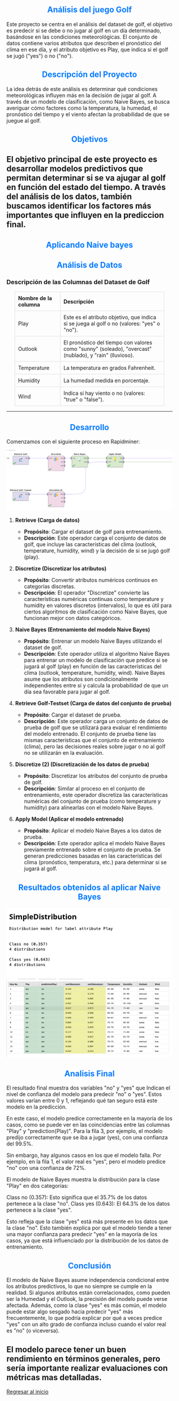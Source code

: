 <style>
    .general-content {
        margin-left: 2em; 
        margin-right: 2em; 
    }
</style>

<div class="general-content">

## <span style="color: #007BFF; text-align: center; display: block;">Análisis del juego Golf</span>

Este proyecto se centra en el análisis del dataset de golf, el objetivo es predecir si se debe o no jugar al golf en un día determinado, basándose en las condiciones meteorológicas. El conjunto de datos contiene varios atributos que describen el pronóstico del clima en ese día, y el atributo objetivo es Play, que indica si el golf se jugó ("yes") o no ("no").

## <span style="color: #007BFF; text-align: center; display: block;">Descripción del Proyecto</span>

La idea detrás de este análisis es determinar qué condiciones meteorológicas influyen más en la decisión de jugar al golf. A través de un modelo de clasificación, como Naive Bayes, se busca averiguar cómo factores como la temperatura, la humedad, el pronóstico del tiempo y el viento afectan la probabilidad de que se juegue al golf.

## <span style="color: #007BFF; text-align: center; display: block;">Objetivos</span>

El objetivo principal de este proyecto es desarrollar modelos predictivos que permitan determinar si se va ajugar al golf en función del estado del tiempo. A través del análisis de los datos, también buscamos identificar los factores más importantes que influyen en la prediccion final. 
---
## <span style="color: #007BFF; text-align: center; display: block;">Aplicando Naive bayes</span>

## <span style="color: #007BFF; text-align: center; display: block;">Análisis de Datos</span>

### Descripción de las Columnas del Dataset de Golf ###

<div style="text-align: center;">
    <table style="width: 90%; margin: 0 auto; border-collapse: collapse; text-align: left;">
        <thead>
        <tr>
            <th style="border: 1px solid #ddd; padding: 8px;">Nombre de la columna</th>
            <th style="border: 1px solid #ddd; padding: 8px;">Descripción</th>
        </tr>
        </thead>
        <tbody>
        <tr>
            <td style="border: 1px solid #ddd; padding: 8px;">Play</td>
            <td style="border: 1px solid #ddd; padding: 8px;">Este es el atributo objetivo, que indica si se juega al golf o no (valores: "yes" o "no").</td>
        </tr>
        <tr>
            <td style="border: 1px solid #ddd; padding: 8px;">Outlook</td>
            <td style="border: 1px solid #ddd; padding: 8px;">El pronóstico del tiempo con valores como "sunny" (soleado), "overcast" (nublado), y "rain" (lluvioso).</td>
        </tr>
        <tr>
            <td style="border: 1px solid #ddd; padding: 8px;">Temperature</td>
            <td style="border: 1px solid #ddd; padding: 8px;">La temperatura en grados Fahrenheit.</td>
        </tr>
        <tr>
            <td style="border: 1px solid #ddd; padding: 8px;">Humidity</td>
            <td style="border: 1px solid #ddd; padding: 8px;">La humedad medida en porcentaje.</td>
        </tr>
        <tr>
            <td style="border: 1px solid #ddd; padding: 8px;">Wind</td>
            <td style="border: 1px solid #ddd; padding: 8px;"> Indica si hay viento o no (valores: "true" o "false").</td>
        </tr>
        </tbody>
    </table>
</div>

---

## <span style="color: #007BFF; text-align: center; display: block;">Desarrollo</span>

Comenzamos con el siguiente proceso en Rapidminer: 

![Texto alternativo](./assets/golf1.png)

1. **Retrieve (Carga de datos)**  
   - **Propósito**: Cargar el dataset de golf para entrenamiento.
   - **Descripción**: Este operador carga el conjunto de datos de golf, que incluye las características del clima (outlook, temperature, humidity, wind) y la decisión de si se jugó golf (play).

2. **Discretize (Discretizar los atributos)**  
   - **Propósito**: Convertir atributos numéricos continuos en categorías discretas. 
   - **Descripción**:  El operador "Discretize" convierte las características numéricas continuas como temperature y humidity en valores discretos (intervalos), lo que es útil para ciertos algoritmos de clasificación como Naive Bayes, que funcionan mejor con datos categóricos.

3. **Naive Bayes (Entrenamiento del modelo Naive Bayes)**  
   - **Propósito**: Entrenar un modelo Naive Bayes utilizando el dataset de golf.
   - **Descripción**: Este operador utiliza el algoritmo Naive Bayes para entrenar un modelo de clasificación que predice si se jugará al golf (play) en función de las características del clima (outlook, temperature, humidity, wind). Naive Bayes asume que los atributos son condicionalmente independientes entre sí y calcula la probabilidad de que un día sea favorable para jugar al golf.

4. **Retrieve Golf-Testset (Carga de datos del conjunto de prueba)**  
   - **Propósito**: Cargar el dataset de prueba.
   - **Descripción**:  Este operador carga un conjunto de datos de prueba de golf que se utilizará para evaluar el rendimiento del modelo entrenado. El conjunto de prueba tiene las mismas características que el conjunto de entrenamiento (clima), pero las decisiones reales sobre jugar o no al golf no se utilizarán en la evaluación.

5. **Discretize (2) (Discretización de los datos de prueba)**  
   - **Propósito**: Discretizar los atributos del conjunto de prueba de golf.
   - **Descripción**:  Similar al proceso en el conjunto de entrenamiento, este operador discretiza las características numéricas del conjunto de prueba (como temperature y humidity) para alinearlas con el modelo Naive Bayes.

6. **Apply Model (Aplicar el modelo entrenado)**  
   - **Propósito**: Aplicar el modelo Naive Bayes a los datos de prueba.
   - **Descripción**:  Este operador aplica el modelo Naive Bayes previamente entrenado sobre el conjunto de prueba. Se generan predicciones basadas en las características del clima (pronóstico, temperatura, etc.) para determinar si se jugará al golf.

## <span style="color: #007BFF; text-align: center; display: block;">Resultados obtenidos al aplicar Naive Bayes</span>

![Texto alternativo](assets/golf2.png)
![Texto alternativo](assets/golf3.png)

## <span style="color: #007BFF; text-align: center; display: block;">Analisis Final</span>

El resultado final muestra dos variables "no" y "yes" que Indican el nivel de confianza del modelo para predecir "no" o "yes". Estos valores varían entre 0 y 1, reflejando qué tan seguro está este modelo en la predicción.

En este caso, el modelo predice correctamente en la mayoría de los casos, como se puede ver en las coincidencias entre las columnas "Play" y "prediction(Play)". Para la fila 3, por ejemplo, el modelo predijo correctamente que se iba a jugar (yes), con una confianza del 99.5%.

Sin embargo, hay algunos casos en los que el modelo falla. Por ejemplo, en la fila 1, el valor real es "yes", pero el modelo predice "no" con una confianza de 72%.

El modelo de Naive Bayes muestra la distribución para la clase "Play" en dos categorías:

Class no (0.357): Esto significa que el 35.7% de los datos pertenece a la clase "no".
Class yes (0.643): El 64.3% de los datos pertenece a la clase "yes".

Esto refleja que la clase "yes" está más presente en los datos que la clase "no". Esto también explica por qué el modelo tiende a tener una mayor confianza para predecir "yes" en la mayoría de los casos, ya que está influenciado por la distribución de los datos de entrenamiento.

## <span style="color: #007BFF; text-align: center; display: block;">Conclusión</span>

El modelo de Naive Bayes asume independencia condicional entre los atributos predictivos, lo que no siempre se cumple en la realidad. Si algunos atributos están correlacionados, como pueden ser la Humedad y el Outlook, la precisión del modelo puede verse afectada.
Además, como la clase "yes" es más común, el modelo puede estar algo sesgado hacia predecir "yes" más frecuentemente, lo que podría explicar por qué a veces predice "yes" con un alto grado de confianza incluso cuando el valor real es "no" (o viceversa).

El modelo parece tener un buen rendimiento en términos generales, pero sería importante realizar evaluaciones con métricas mas detalladas.
---

[Regresar al inicio](https://nicolorenzo1.github.io/IAPortfolioNL/)

</div>
